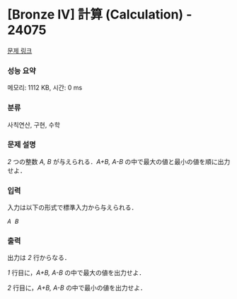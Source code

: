 # [Bronze IV] 計算 (Calculation) - 24075 

[문제 링크](https://www.acmicpc.net/problem/24075) 

### 성능 요약

메모리: 1112 KB, 시간: 0 ms

### 분류

사칙연산, 구현, 수학

### 문제 설명

<p><var>2</var> つの整数 <var>A, B</var> が与えられる．<var>A+B, A-B</var> の中で最大の値と最小の値を順に出力せよ．</p>

### 입력 

 <p>入力は以下の形式で標準入力から与えられる．</p>

<pre><var>A</var> <var>B</var></pre>

### 출력 

 <p>出力は <var>2</var> 行からなる．</p>

<p><var>1</var> 行目に，<var>A+B, A-B</var> の中で最大の値を出力せよ．</p>

<p><var>2</var> 行目に，<var>A+B, A-B</var> の中で最小の値を出力せよ．</p>

